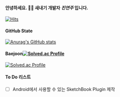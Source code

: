 #### 안녕하세요. 🙌🏻 새내기 개발자 ***진연주*** 입니다.
[![Hits](https://hits.seeyoufarm.com/api/count/incr/badge.svg?url=https%3A%2F%2Fgithub.com%2Faurora32s&count_bg=%235E5E5E&title_bg=%23FF004D&icon=&icon_color=%23E7E7E7&title=hits&edge_flat=false)](https://hits.seeyoufarm.com)

#### GitHub State
[![Anurag's GitHub stats](https://github-readme-stats.vercel.app/api?username=aurora32s&show_icons=true&theme=radical)](https://github.com/anuraghazra/github-readme-stats)

#### Baejoon[![Solved.ac Profile](http://mazassumnida.wtf/api/mini/generate_badge?boj=aurora32s)](https://solved.ac/aurora32s)
[![Solved.ac Profile](http://mazassumnida.wtf/api/v2/generate_badge?boj=aurora32s)](https://solved.ac/aurora32s)

#### To Do 리스트
- [ ] Android에서 사용할 수 있는 SketchBook Plugin 제작

<!--
**aurora32s/aurora32s** is a ✨ _special_ ✨ repository because its `README.md` (this file) appears on your GitHub profile.

Here are some ideas to get you started:

- 🔭 I’m currently working on ...
- 🌱 I’m currently learning ...
- 👯 I’m looking to collaborate on ...
- 🤔 I’m looking for help with ...
- 💬 Ask me about ...
- 📫 How to reach me: ...
- 😄 Pronouns: ...
- ⚡ Fun fact: ...
-->
